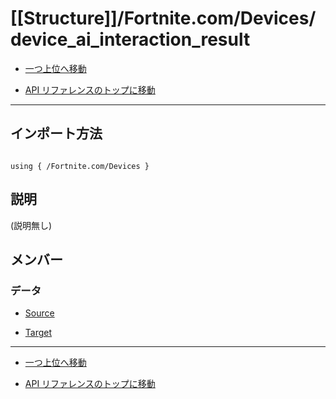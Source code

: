 # [[Structure]]/Fortnite.com/Devices/device_ai_interaction_result

- [一つ上位へ移動](../main.md)

- [API リファレンスのトップに移動](/main.md)

---

## インポート方法

```verse

using { /Fortnite.com/Devices }

```

## 説明

(説明無し)

## メンバー

### データ

- [Source](./D_Source/main.md)

- [Target](./D_Target/main.md)

---

- [一つ上位へ移動](../main.md)

- [API リファレンスのトップに移動](/main.md)
